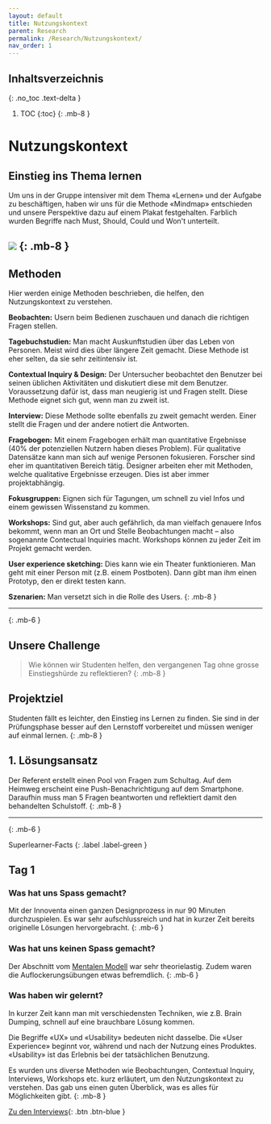 ```yaml
---
layout: default
title: Nutzungskontext
parent: Research
permalink: /Research/Nutzungskontext/
nav_order: 1
---
```


## Inhaltsverzeichnis
{: .no_toc .text-delta }

1. TOC
{:toc}
{: .mb-8 }


# Nutzungskontext
## Einstieg ins Thema lernen
Um uns in der Gruppe intensiver mit dem Thema «Lernen» und der Aufgabe zu beschäftigen, haben wir uns für die Methode «Mindmap» entschieden und unsere Perspektive dazu auf einem Plakat festgehalten. Farblich wurden Begriffe nach Must, Should, Could und Won't unterteilt.

![](https://github.com/matthiasmeierkoch/hcd-documentation/blob/gh-pages/images/mindmap.jpg?raw=true)
{: .mb-8 }
---


## Methoden 
Hier werden einige Methoden beschrieben, die helfen, den Nutzungskontext zu verstehen.

**Beobachten:** Usern beim Bedienen zuschauen und danach die richtigen Fragen stellen.

**Tagebuchstudien:** Man macht Auskunftstudien über das Leben von Personen.  Meist wird dies über längere Zeit gemacht. Diese Methode ist eher selten, da sie sehr zeitintensiv ist.

**Contextual Inquiry & Design:** Der Untersucher beobachtet den Benutzer bei seinen üblichen Aktivitäten und diskutiert diese mit dem Benutzer. Voraussetzung dafür ist, dass man neugierig ist und Fragen stellt. Diese Methode eignet sich gut, wenn man zu zweit ist.

**Interview:** Diese Methode sollte ebenfalls zu zweit gemacht werden. Einer stellt die Fragen und der andere notiert die Antworten.

**Fragebogen:** Mit einem Fragebogen erhält man quantitative Ergebnisse (40% der potenziellen Nutzern haben dieses Problem). Für qualitative Datensätze kann man sich auf wenige Personen fokusieren. Forscher sind eher im quantitativen Bereich tätig. Designer arbeiten eher mit Methoden, welche qualitative Ergebnisse erzeugen. Dies ist aber immer projektabhängig.

**Fokusgruppen:** Eignen sich für Tagungen, um schnell zu viel Infos und einem gewissen Wissenstand zu kommen.

**Workshops:** Sind gut, aber auch gefährlich, da man vielfach genauere Infos bekommt, wenn man an Ort und Stelle Beobachtungen macht – also sogenannte Contectual Inquiries macht. Workshops können zu jeder Zeit im Projekt gemacht werden.

**User experience sketching:** Dies kann wie ein Theater funktionieren. Man geht mit einer Person mit (z.B. einem Postboten). Dann gibt man ihm einen Prototyp, den er direkt testen kann.

**Szenarien:** Man versetzt sich in die Rolle des Users.
{: .mb-8 }

---
{: .mb-6 }

## Unsere Challenge
> Wie können wir Studenten helfen, den vergangenen Tag ohne grosse Einstiegshürde zu reflektieren?
{: .mb-8 }

## Projektziel
Studenten fällt es leichter, den Einstieg ins Lernen zu finden. Sie sind in der Prüfungsphase besser auf den Lernstoff vorbereitet und müssen weniger auf einmal lernen. 
{: .mb-8 }

## 1. Lösungsansatz
Der Referent erstellt einen Pool von Fragen zum Schultag. Auf dem Heimweg erscheint eine Push-Benachrichtigung auf dem Smartphone. Daraufhin muss man 5 Fragen beantworten und reflektiert damit den behandelten Schulstoff.
{: .mb-8 }

---
{: .mb-6 }

Superlearner-Facts
{: .label .label-green }

## Tag 1


### Was hat uns Spass gemacht?
Mit der Innoventa einen ganzen Designprozess in nur 90 Minuten durchzuspielen. Es war sehr aufschlussreich und hat in kurzer Zeit bereits originelle Lösungen hervorgebracht.
{: .mb-6 }

### Was hat uns keinen Spass gemacht?
Der Abschnitt vom [
Mentalen Modell](https://www.netnode.ch/blog/mentale-modelle-als-zentrales-konzept-im-bereich-der-usability) war sehr theorielastig. Zudem waren die Auflockerungsübungen etwas befremdlich.
{: .mb-6 }

### Was haben wir gelernt?
In kurzer Zeit kann man mit verschiedensten Techniken, wie z.B. Brain Dumping, schnell auf eine brauchbare Lösung kommen.

Die Begriffe «UX» und «Usability» bedeuten nicht dasselbe. Die «User Experience» beginnt vor, während und nach der Nutzung eines Produktes. «Usability» ist das Erlebnis bei der tatsächlichen Benutzung.

Es wurden uns diverse Methoden wie Beobachtungen, Contextual Inquiry, Interviews, Workshops etc. kurz erläutert, um den Nutzungskontext zu verstehen. Das gab uns einen guten Überblick, was es alles für Möglichkeiten gibt. 
{: .mb-8 }


[Zu den Interviews](https://matthiasmeierkoch.github.io/hcd-documentation/Research/Research-und-Interviews/){: .btn .btn-blue }
